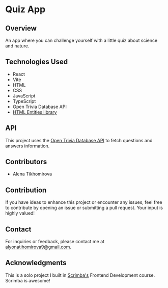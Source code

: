 # Quiz App

## Overview

An app where you can challenge yourself with a little quiz about science and nature.

<!-- ## Features

- **Feature:** description.

## Usage

1. Usage. -->

## Technologies Used

- React
- Vite
- HTML
- CSS
- JavaScript
- TypeScript
- Open Trivia Database API
- [HTML Entities library](https://www.npmjs.com/package/html-entities)

## API

This project uses the [Open Trivia Database API](https://opentdb.com/) to fetch questions and answers information.

## Contributors

- Alena Tikhomirova

## Contribution

If you have ideas to enhance this project or encounter any issues, feel free to contribute by opening an issue or submitting a pull request. Your input is highly valued!

## Contact

For inquiries or feedback, please contact me at alyonatihomirova9@gmail.com.

## Acknowledgments

This is a solo project I built in [Scrimba's](https://scrimba.com/) Frontend Development course. Scrimba is awesome!
